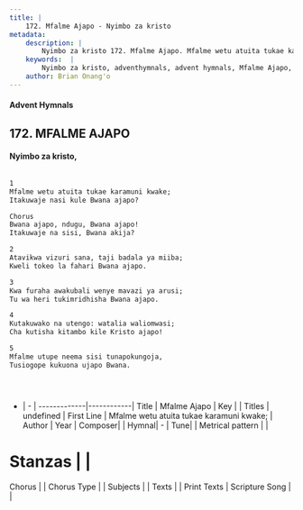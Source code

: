 ```yaml
---
title: |
    172. Mfalme Ajapo - Nyimbo za kristo
metadata:
    description: |
        Nyimbo za kristo 172. Mfalme Ajapo. Mfalme wetu atuita tukae karamuni kwake;  Itakuwaje nasi kule Bwana ajapo?  Chorus Bwana ajapo, ndugu, Bwana ajapo!  Itakuwaje na sisi, Bwana akija?  
    keywords:  |
        Nyimbo za kristo, adventhymnals, advent hymnals, Mfalme Ajapo, Mfalme wetu atuita tukae karamuni kwake; . 
    author: Brian Onang'o
---
```


#### Advent Hymnals
## 172. MFALME AJAPO
####  Nyimbo za kristo,

```txt

1
Mfalme wetu atuita tukae karamuni kwake; 
Itakuwaje nasi kule Bwana ajapo?

Chorus
Bwana ajapo, ndugu, Bwana ajapo! 
Itakuwaje na sisi, Bwana akija?

2
Atavikwa vizuri sana, taji badala ya miiba; 
Kweli tokeo la fahari Bwana ajapo.

3
Kwa furaha awakubali wenye mavazi ya arusi; 
Tu wa heri tukimridhisha Bwana ajapo.

4
Kutakuwako na utengo: watalia waliomwasi; 
Cha kutisha kitambo kile Kristo ajapo!

5
Mfalme utupe neema sisi tunapokungoja, 
Tusiogope kukuona ujapo Bwana.





```

- |   -  |
-------------|------------|
Title | Mfalme Ajapo |
Key |  |
Titles | undefined |
First Line | Mfalme wetu atuita tukae karamuni kwake;  |
Author | 
Year | 
Composer| |
Hymnal|  - |
Tune|  |
Metrical pattern | |
# Stanzas |  |
Chorus |  |
Chorus Type |  |
Subjects | |
Texts |  |
Print Texts | 
Scripture Song |  |
    
